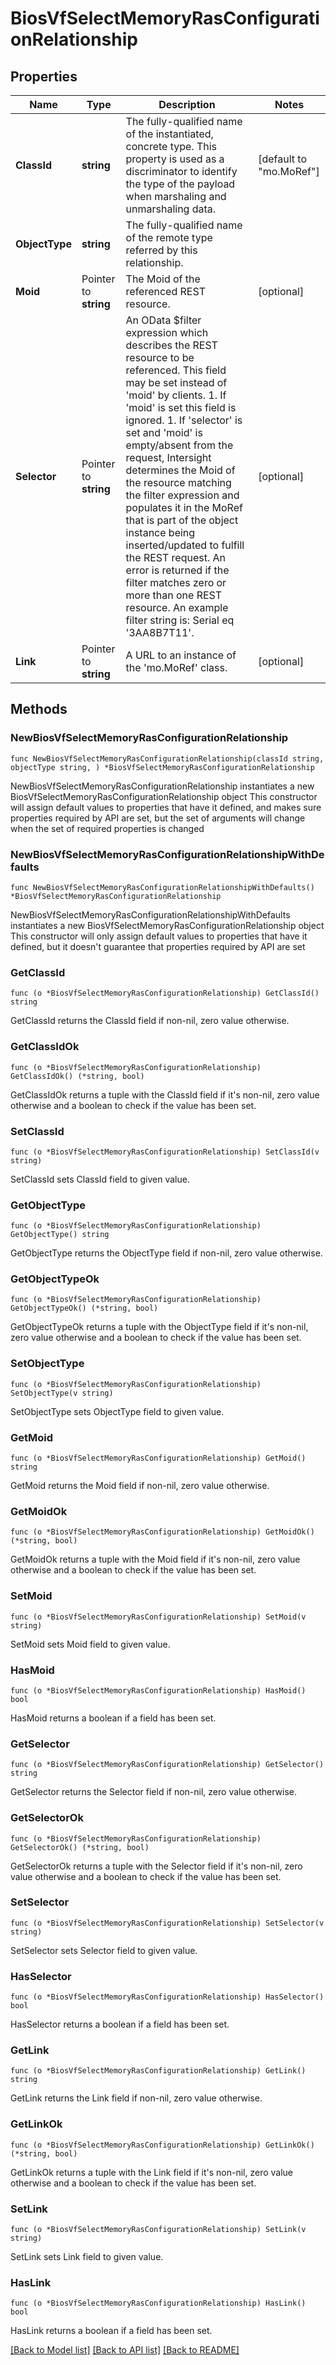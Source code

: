 # BiosVfSelectMemoryRasConfigurationRelationship

## Properties

Name | Type | Description | Notes
------------ | ------------- | ------------- | -------------
**ClassId** | **string** | The fully-qualified name of the instantiated, concrete type. This property is used as a discriminator to identify the type of the payload when marshaling and unmarshaling data. | [default to "mo.MoRef"]
**ObjectType** | **string** | The fully-qualified name of the remote type referred by this relationship. | 
**Moid** | Pointer to **string** | The Moid of the referenced REST resource. | [optional] 
**Selector** | Pointer to **string** | An OData $filter expression which describes the REST resource to be referenced. This field may be set instead of &#39;moid&#39; by clients. 1. If &#39;moid&#39; is set this field is ignored. 1. If &#39;selector&#39; is set and &#39;moid&#39; is empty/absent from the request, Intersight determines the Moid of the resource matching the filter expression and populates it in the MoRef that is part of the object instance being inserted/updated to fulfill the REST request. An error is returned if the filter matches zero or more than one REST resource. An example filter string is: Serial eq &#39;3AA8B7T11&#39;. | [optional] 
**Link** | Pointer to **string** | A URL to an instance of the &#39;mo.MoRef&#39; class. | [optional] 

## Methods

### NewBiosVfSelectMemoryRasConfigurationRelationship

`func NewBiosVfSelectMemoryRasConfigurationRelationship(classId string, objectType string, ) *BiosVfSelectMemoryRasConfigurationRelationship`

NewBiosVfSelectMemoryRasConfigurationRelationship instantiates a new BiosVfSelectMemoryRasConfigurationRelationship object
This constructor will assign default values to properties that have it defined,
and makes sure properties required by API are set, but the set of arguments
will change when the set of required properties is changed

### NewBiosVfSelectMemoryRasConfigurationRelationshipWithDefaults

`func NewBiosVfSelectMemoryRasConfigurationRelationshipWithDefaults() *BiosVfSelectMemoryRasConfigurationRelationship`

NewBiosVfSelectMemoryRasConfigurationRelationshipWithDefaults instantiates a new BiosVfSelectMemoryRasConfigurationRelationship object
This constructor will only assign default values to properties that have it defined,
but it doesn't guarantee that properties required by API are set

### GetClassId

`func (o *BiosVfSelectMemoryRasConfigurationRelationship) GetClassId() string`

GetClassId returns the ClassId field if non-nil, zero value otherwise.

### GetClassIdOk

`func (o *BiosVfSelectMemoryRasConfigurationRelationship) GetClassIdOk() (*string, bool)`

GetClassIdOk returns a tuple with the ClassId field if it's non-nil, zero value otherwise
and a boolean to check if the value has been set.

### SetClassId

`func (o *BiosVfSelectMemoryRasConfigurationRelationship) SetClassId(v string)`

SetClassId sets ClassId field to given value.


### GetObjectType

`func (o *BiosVfSelectMemoryRasConfigurationRelationship) GetObjectType() string`

GetObjectType returns the ObjectType field if non-nil, zero value otherwise.

### GetObjectTypeOk

`func (o *BiosVfSelectMemoryRasConfigurationRelationship) GetObjectTypeOk() (*string, bool)`

GetObjectTypeOk returns a tuple with the ObjectType field if it's non-nil, zero value otherwise
and a boolean to check if the value has been set.

### SetObjectType

`func (o *BiosVfSelectMemoryRasConfigurationRelationship) SetObjectType(v string)`

SetObjectType sets ObjectType field to given value.


### GetMoid

`func (o *BiosVfSelectMemoryRasConfigurationRelationship) GetMoid() string`

GetMoid returns the Moid field if non-nil, zero value otherwise.

### GetMoidOk

`func (o *BiosVfSelectMemoryRasConfigurationRelationship) GetMoidOk() (*string, bool)`

GetMoidOk returns a tuple with the Moid field if it's non-nil, zero value otherwise
and a boolean to check if the value has been set.

### SetMoid

`func (o *BiosVfSelectMemoryRasConfigurationRelationship) SetMoid(v string)`

SetMoid sets Moid field to given value.

### HasMoid

`func (o *BiosVfSelectMemoryRasConfigurationRelationship) HasMoid() bool`

HasMoid returns a boolean if a field has been set.

### GetSelector

`func (o *BiosVfSelectMemoryRasConfigurationRelationship) GetSelector() string`

GetSelector returns the Selector field if non-nil, zero value otherwise.

### GetSelectorOk

`func (o *BiosVfSelectMemoryRasConfigurationRelationship) GetSelectorOk() (*string, bool)`

GetSelectorOk returns a tuple with the Selector field if it's non-nil, zero value otherwise
and a boolean to check if the value has been set.

### SetSelector

`func (o *BiosVfSelectMemoryRasConfigurationRelationship) SetSelector(v string)`

SetSelector sets Selector field to given value.

### HasSelector

`func (o *BiosVfSelectMemoryRasConfigurationRelationship) HasSelector() bool`

HasSelector returns a boolean if a field has been set.

### GetLink

`func (o *BiosVfSelectMemoryRasConfigurationRelationship) GetLink() string`

GetLink returns the Link field if non-nil, zero value otherwise.

### GetLinkOk

`func (o *BiosVfSelectMemoryRasConfigurationRelationship) GetLinkOk() (*string, bool)`

GetLinkOk returns a tuple with the Link field if it's non-nil, zero value otherwise
and a boolean to check if the value has been set.

### SetLink

`func (o *BiosVfSelectMemoryRasConfigurationRelationship) SetLink(v string)`

SetLink sets Link field to given value.

### HasLink

`func (o *BiosVfSelectMemoryRasConfigurationRelationship) HasLink() bool`

HasLink returns a boolean if a field has been set.


[[Back to Model list]](../README.md#documentation-for-models) [[Back to API list]](../README.md#documentation-for-api-endpoints) [[Back to README]](../README.md)


